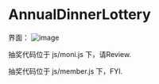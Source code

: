 # AnnualDinnerLottery
界面：
![image](https://github.com/rainbowbetter/AnnualDinnerLottery/blob/main/readme/LotteryView.png)

抽奖代码位于 js/moni.js 下，请Review.

抽奖代码位于 js/member.js 下，FYI.

